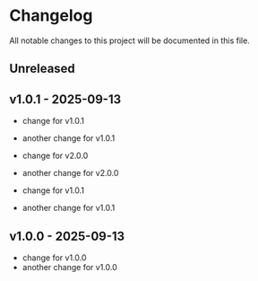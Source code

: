 # Changelog

All notable changes to this project will be documented in this file.

## Unreleased
## v1.0.1 - 2025-09-13

- change for v1.0.1
- another change for v1.0.1


- change for v2.0.0
- another change for v2.0.0
- change for v1.0.1
- another change for v1.0.1

## v1.0.0 - 2025-09-13

- change for v1.0.0
- another change for v1.0.0
